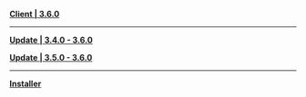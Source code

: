 **[Client | 3.6.0](https://autopatchhk.yuanshen.com/client_app/download/pc_zip/20230331200258_xR748JQdRJ19pQH0/GenshinImpact_3.6.0.zip)**

---

**[Update | 3.4.0 - 3.6.0](https://autopatchhk.yuanshen.com/client_app/update/hk4e_global/10/game_3.4.0_3.6.0_hdiff_t30d4K7DUnwNcmja.zip)**

**[Update | 3.5.0 - 3.6.0](https://autopatchhk.yuanshen.com/client_app/update/hk4e_global/10/game_3.5.0_3.6.0_hdiff_70c4ojbL1mfTwY3Q.zip)**

---

**[Installer](https://autopatchhk.yuanshen.com/client_app/download/launcher/20230330110437_G5fCZNpmsPJ3yjSG/GenshinImpact_install_20230323190636.exe)**
